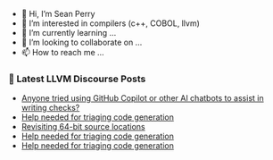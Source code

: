 - 👋 Hi, I’m Sean Perry
- 👀 I’m interested in compilers (c++, COBOL, llvm)
- 🌱 I’m currently learning ...
- 💞️ I’m looking to collaborate on ...
- 📫 How to reach me ...

<!---
s66perry/s66perry is a ✨ special ✨ repository because its `README.md` (this file) appears on your GitHub profile.
You can click the Preview link to take a look at your changes.
--->
### 📕 Latest LLVM Discourse Posts

<!-- DISCOURSE-LLVM:START -->
- [Anyone tried using GitHub Copilot or other AI chatbots to assist in writing checks?](https://discourse.llvm.org/t/anyone-tried-using-github-copilot-or-other-ai-chatbots-to-assist-in-writing-checks/87075#post_1)
- [Help needed for triaging code generation](https://discourse.llvm.org/t/help-needed-for-triaging-code-generation/87071#post_4)
- [Revisiting 64-bit source locations](https://discourse.llvm.org/t/revisiting-64-bit-source-locations/86556?page=2#post_30)
- [Help needed for triaging code generation](https://discourse.llvm.org/t/help-needed-for-triaging-code-generation/87071#post_3)
- [Help needed for triaging code generation](https://discourse.llvm.org/t/help-needed-for-triaging-code-generation/87071#post_2)
<!-- DISCOURSE-LLVM:END -->
